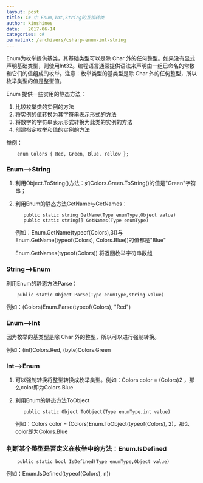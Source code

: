 ```yaml
---
layout: post
title: C# 中 Enum,Int,String的互相转换
author: kinshines
date:   2017-06-14
categories: c#
permalink: /archivers/csharp-enum-int-string
---
```


<p class="lead">Enum为枚举提供基类，其基础类型可以是除 Char 外的任何整型。如果没有显式声明基础类型，则使用Int32。编程语言通常提供语法来声明由一组已命名的常数和它们的值组成的枚举。注意：枚举类型的基类型是除 Char 外的任何整型，所以枚举类型的值是整型值。</p>

Enum 提供一些实用的静态方法：
1. 比较枚举类的实例的方法
2. 将实例的值转换为其字符串表示形式的方法
3. 将数字的字符串表示形式转换为此类的实例的方法
4. 创建指定枚举和值的实例的方法

举例：

        enum Colors { Red, Green, Blue, Yellow };

### Enum-->String

1. 利用Object.ToString()方法：如Colors.Green.ToString()的值是"Green"字符串；
2. 利用Enum的静态方法GetName与GetNames：

          public static string GetName(Type enumType,Object value)
          public static string[] GetNames(Type enumType)

    例如：Enum.GetName(typeof(Colors),3))与Enum.GetName(typeof(Colors), Colors.Blue))的值都是"Blue"
    
     Enum.GetNames(typeof(Colors)) 将返回枚举字符串数组

### String-->Enum

利用Enum的静态方法Parse：

        public static Object Parse(Type enumType,string value)

例如：(Colors)Enum.Parse(typeof(Colors), "Red")

### Enum-->Int

因为枚举的基类型是除 Char 外的整型，所以可以进行强制转换。

例如：(int)Colors.Red, (byte)Colors.Green

### Int-->Enum

1. 可以强制转换将整型转换成枚举类型。例如：Colors color = (Colors)2 ，那么color即为Colors.Blue
2. 利用Enum的静态方法ToObject

          public static Object ToObject(Type enumType,int value)

    例如：Colors color = (Colors)Enum.ToObject(typeof(Colors), 2)，那么color即为Colors.Blue

### 判断某个整型是否定义在枚举中的方法：Enum.IsDefined

        public static bool IsDefined(Type enumType,Object value)

例如：Enum.IsDefined(typeof(Colors), n))
